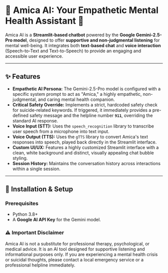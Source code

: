 # 🧠 Amica AI: Your Empathetic Mental Health Assistant 💬

Amica AI is a **Streamlit-based chatbot** powered by the **Google Gemini-2.5-Pro model**, designed to offer **supportive and non-judgmental listening** for mental well-being. It integrates both **text-based chat** and **voice interaction** (Speech-to-Text and Text-to-Speech) to provide an engaging and accessible user experience.

---

## ✨ Features

* **Empathetic AI Persona:** The Gemini-2.5-Pro model is configured with a specific system prompt to act as "Amica," a highly empathetic, non-judgmental, and caring mental health companion.
* **Critical Safety Override:** Implements a strict, hardcoded safety check for suicide-related keywords. If triggered, it immediately provides a pre-defined safety message and the helpline number **`911`**, overriding the standard AI response.
* **Voice Input (STT):** Uses the `speech_recognition` library to transcribe user speech from a microphone into text input.
* **Voice Output (TTS):** Uses the `gTTS` library to convert Amica's text responses into speech, played back directly in the Streamlit interface.
* **Custom UI/UX:** Features a highly customized Streamlit interface with a clean, white background and distinct, visually appealing chat bubble styling.
* **Session History:** Maintains the conversation history across interactions within a single session.

---

## 🚀 Installation & Setup

### Prerequisites

* Python 3.8+
* A **Google AI API Key** for the Gemini model.



### ⚠️ Important Disclaimer
    
Amica AI is not a substitute for professional therapy, psychological, or medical advice. It is an AI tool designed for supportive listening and informational purposes only. If you are experiencing a mental health crisis or suicidal thoughts, please contact a local emergency service or a professional helpline immediately.
